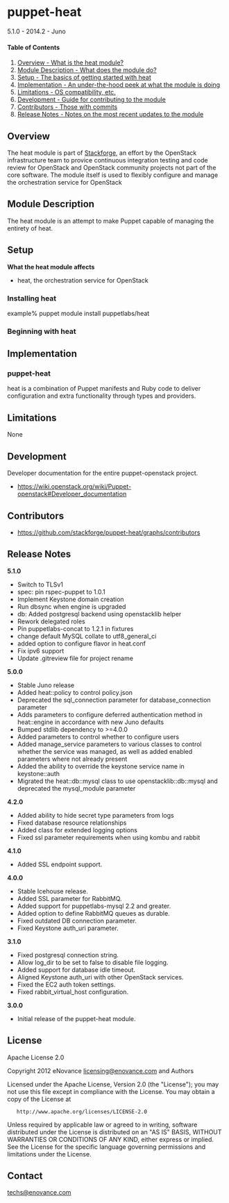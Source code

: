 puppet-heat
=============

5.1.0 - 2014.2 - Juno

#### Table of Contents

1. [Overview - What is the heat module?](#overview)
2. [Module Description - What does the module do?](#module-description)
3. [Setup - The basics of getting started with heat](#setup)
4. [Implementation - An under-the-hood peek at what the module is doing](#implementation)
5. [Limitations - OS compatibility, etc.](#limitations)
6. [Development - Guide for contributing to the module](#development)
7. [Contributors - Those with commits](#contributors)
8. [Release Notes - Notes on the most recent updates to the module](#release-notes)

Overview
--------

The heat module is part of [Stackforge](https://github.com/stackforge), an effort by the
OpenStack infrastructure team to provice continuous integration testing and code review for
OpenStack and OpenStack community projects not part of the core software. The module itself
is used to flexibly configure and manage the orchestration service for OpenStack

Module Description
------------------

The heat module is an attempt to make Puppet capable of managing the entirety of heat.

Setup
-----

**What the heat module affects**

* heat, the orchestration service for OpenStack

### Installing heat 

  example% puppet module install puppetlabs/heat

### Beginning with heat

Implementation
--------------

### puppet-heat

heat is a combination of Puppet manifests and Ruby code to deliver configuration and
extra functionality through types and providers.

Limitations
-----------

None

Development
-----------

Developer documentation for the entire puppet-openstack project.

* https://wiki.openstack.org/wiki/Puppet-openstack#Developer_documentation

Contributors
------------

* https://github.com/stackforge/puppet-heat/graphs/contributors

Release Notes
-------------

**5.1.0**

* Switch to TLSv1
* spec: pin rspec-puppet to 1.0.1
* Implement Keystone domain creation
* Run dbsync when engine is upgraded
* db: Added postgresql backend using openstacklib helper
* Rework delegated roles
* Pin puppetlabs-concat to 1.2.1 in fixtures
* change default MySQL collate to utf8_general_ci
* added option to configure flavor in heat.conf
* Fix ipv6 support
* Update .gitreview file for project rename

**5.0.0**

* Stable Juno release
* Added heat::policy to control policy.json
* Deprecated the sql_connection parameter for database_connection parameter
* Adds parameters to configure deferred authentication method in heat::engine in accordance with new Juno defaults
* Bumped stdlib dependency to >=4.0.0
* Added parameters to control whether to configure users
* Added manage_service parameters to various classes to control whether the service was managed, as well as added enabled parameters where not already present
* Added the ability to override the keystone service name in keystone::auth
* Migrated the heat::db::mysql class to use openstacklib::db::mysql and deprecated the mysql_module parameter

**4.2.0**

* Added ability to hide secret type parameters from logs
* Fixed database resource relationships
* Added class for extended logging options
* Fixed ssl parameter requirements when using kombu and rabbit

**4.1.0**

* Added SSL endpoint support.

**4.0.0**

* Stable Icehouse release.
* Added SSL parameter for RabbitMQ.
* Added support for puppetlabs-mysql 2.2 and greater.
* Added option to define RabbitMQ queues as durable.
* Fixed outdated DB connection parameter.
* Fixed Keystone auth_uri parameter.

**3.1.0**

* Fixed postgresql connection string.
* Allow log_dir to be set to false to disable file logging.
* Added support for database idle timeout.
* Aligned Keystone auth_uri with other OpenStack services.
* Fixed the EC2 auth token settings.
* Fixed rabbit_virtual_host configuration.

**3.0.0**

* Initial release of the puppet-heat module.

License
-------

Apache License 2.0

   Copyright 2012 eNovance <licensing@enovance.com> and Authors

   Licensed under the Apache License, Version 2.0 (the "License");
   you may not use this file except in compliance with the License.
   You may obtain a copy of the License at

       http://www.apache.org/licenses/LICENSE-2.0

   Unless required by applicable law or agreed to in writing, software
   distributed under the License is distributed on an "AS IS" BASIS,
   WITHOUT WARRANTIES OR CONDITIONS OF ANY KIND, either express or implied.
   See the License for the specific language governing permissions and
   limitations under the License.

Contact
-------

techs@enovance.com
